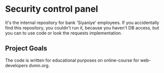 # Security control panel

It's the internal repository for bank 'Siyaniye' employees. If you accidentally find this repository, you couldn't run it, because you haven't DB access, but you can to use code or look the requests implementation.


## Project Goals
The code is written for educational purposes on online-course for web-developers dvmn.org.
